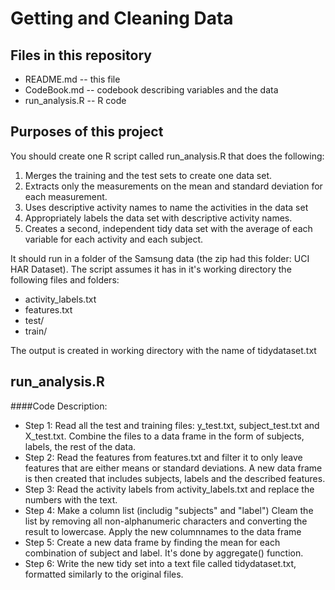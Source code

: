 # Getting and Cleaning Data

## Files in this repository
* README.md -- this file
* CodeBook.md -- codebook describing variables and the data 
* run_analysis.R -- R code

## Purposes of this project
You should create one R script called run_analysis.R that does the following: 
1. Merges the training and the test sets to create one data set. 
2. Extracts only the measurements on the mean and standard deviation for each measurement. 
3. Uses descriptive activity names to name the activities in the data set 
4. Appropriately labels the data set with descriptive activity names. 
5. Creates a second, independent tidy data set with the average of each variable for each activity and each subject.

It should run in a folder of the Samsung data (the zip had this folder: UCI HAR Dataset).
The script assumes it has in it's working directory the following files and folders:
* activity_labels.txt
* features.txt
* test/
* train/

The output is created in working directory with the name of tidydataset.txt

## run_analysis.R 
####Code Description:
* Step 1: Read all the test and training files: y_test.txt, subject_test.txt and X_test.txt.
Combine the files to a data frame in the form of subjects, labels, the rest of the data.
* Step 2: Read the features from features.txt and filter it to only leave features that are either means  or standard deviations. 
A new data frame is then created that includes subjects, labels and the described features.
* Step 3: Read the activity labels from activity_labels.txt and replace the numbers with the text.
* Step 4: Make a column list (includig "subjects" and "label")
Cleam the list by removing all non-alphanumeric characters and converting the result to lowercase.
Apply the new columnnames to the data frame
* Step 5: Create a new data frame by finding the mean for each combination of subject and label. It's done by aggregate() function.
* Step 6: Write the new tidy set into a text file called tidydataset.txt, formatted similarly to the original files.
